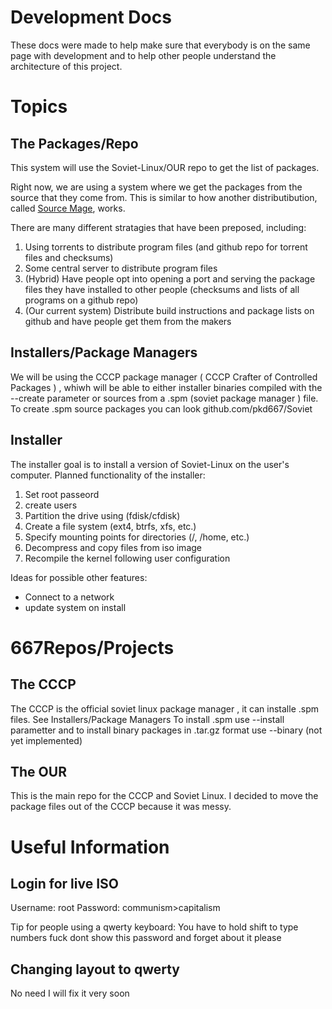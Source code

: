 Development Docs
================

These docs were made to help make sure that everybody is on the same page with development and to help other people understand the architecture of this project.

Topics
======

The Packages/Repo
-----------------

This system will use the Soviet-Linux/OUR repo to get the list of packages. 

Right now, we are using a system where we get the packages from the source that they come from. This is similar to how another distributibution, called [Source Mage](https://sourcemage.org), works. 

There are many different stratagies that have been preposed, including:

1. Using torrents to distribute program files (and github repo for torrent files and checksums)
2. Some central server to distribute program files 
3. (Hybrid) Have people opt into opening a port and serving the package files they have installed to other people (checksums and lists of all programs on a github repo)
4. (Our current system) Distribute build instructions and package lists on github and have people get them from the makers

Installers/Package Managers
---------------------------

We will be using the CCCP package manager ( CCCP Crafter of Controlled Packages ) , whiwh will be able to either installer binaries compiled with the --create parameter or sources from a .spm (soviet package manager ) file. To create .spm source packages you can look github.com/pkd667/Soviet

Installer
---------

The installer goal is to install a version of Soviet-Linux on the user's computer.
Planned functionality of the installer:

1. Set root passeord
2. create users
3. Partition the drive using (fdisk/cfdisk)
4. Create a file system (ext4, btrfs, xfs, etc.)
5. Specify mounting points for directories (/, /home, etc.)
6. Decompress and copy files from iso image
7. Recompile the kernel following user configuration

Ideas for possible other features:
- Connect to a network
- update system on install

667Repos/Projects
==============

The CCCP
--------

The CCCP is the official soviet linux package manager , it can installe .spm files. See Installers/Package Managers
To install .spm use --install parametter and to install binary packages in .tar.gz format use --binary (not yet implemented)

The OUR
-------

This is the main repo for the CCCP and Soviet Linux. I decided to move the package files out of the CCCP because it was messy. 

Useful Information
==================

Login for live ISO
------------------

Username: root
Password: communism>capitalism

Tip for people using a qwerty keyboard: You have to hold shift to type numbers
fuck dont show this password and forget about it please

Changing layout to qwerty
-------------------------

No need I will fix it very soon 


